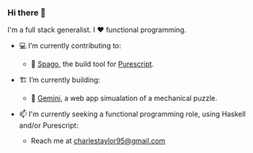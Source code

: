 ### Hi there 👋

I'm a full stack generalist. I ❤️ functional programming. 

- 💻 I’m currently contributing to:
  - 🍝 [Spago], the build tool for [Purescript].
 
- 🏗️ I’m currently building:
  - 🧩 [Gemini], a web app simualation of a mechanical puzzle.
    
- 📫 I'm currently seeking a functional programming role, using Haskell and/or Purescript:
  - Reach me at charlestaylor95@gmail.com

[Gemini]: https://charlestaylor7.github.io/gemini
[Spago]: https://github.com/purescript/spago#readme
[Purescript]: https://github.com/purescript/purescript#readme
